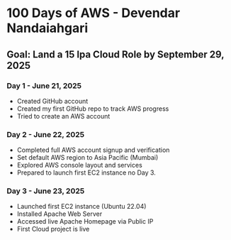 # 100 Days of AWS - Devendar Nandaiahgari

## Goal: Land a 15 lpa Cloud Role by September 29, 2025

### Day 1 - June 21, 2025

- Created GitHub account
- Created my first GitHub repo to track AWS progress
- Tried to create an AWS account

### Day 2 - June 22, 2025

- Completed full AWS account signup and verification
- Set default AWS region to Asia Pacific (Mumbai)
- Explored AWS console layout and services
- Prepared to launch first EC2 instance no Day 3.

### Day 3 - June 23, 2025

- Launched first EC2 instance (Ubuntu 22.04)
- Installed Apache Web Server
- Accessed live Apache Homepage via Public IP
- First Cloud project is live

